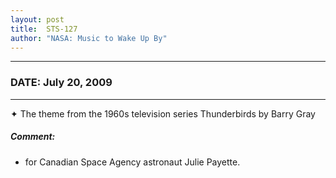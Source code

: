 ```yaml
---
layout: post
title:  STS-127
author: "NASA: Music to Wake Up By"
---
```


----
### DATE: July 20, 2009
----
✦ The theme from the 1960s television series Thunderbirds by Barry Gray

##### Comment:
* for Canadian Space Agency astronaut Julie Payette.
